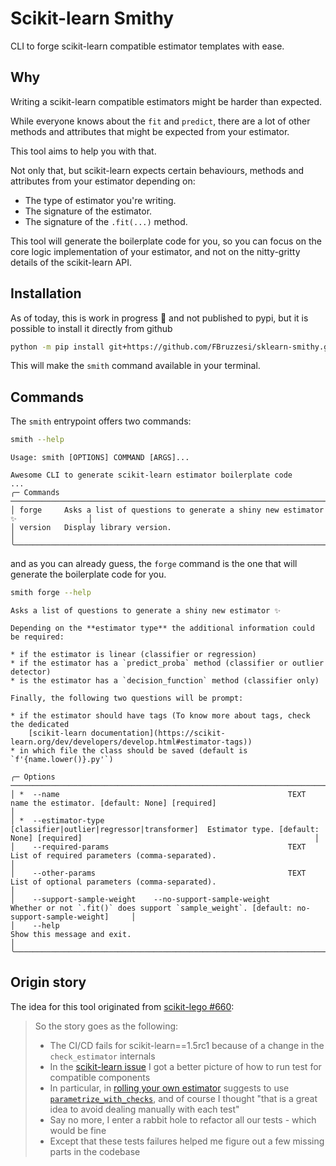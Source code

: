 # Scikit-learn Smithy

CLI to forge scikit-learn compatible estimator templates with ease.

## Why

Writing a scikit-learn compatible estimators might be harder than expected.

While everyone knows about the `fit` and `predict`, there are a lot of other methods and attributes that might be expected from your estimator.

This tool aims to help you with that.

Not only that, but scikit-learn expects certain behaviours, methods and attributes from your estimator depending on:

- The type of estimator you're writing.
- The signature of the estimator.
- The signature of the `.fit(...)` method.

This tool will generate the boilerplate code for you, so you can focus on the core logic implementation of your estimator, and not on the nitty-gritty details of the scikit-learn API.

## Installation

As of today, this is work in progress 🚧 and not published to pypi, but it is possible to install it directly from github

```bash
python -m pip install git+https://github.com/FBruzzesi/sklearn-smithy.git
```

This will make the `smith` command available in your terminal.

## Commands

The `smith` entrypoint offers two commands:

```bash
smith --help
```

```terminal
Usage: smith [OPTIONS] COMMAND [ARGS]...                                                                                                                          
                
Awesome CLI to generate scikit-learn estimator boilerplate code
...
╭─ Commands ──────────────────────────────────────────────────────────────────────────────╮
│ forge     Asks a list of questions to generate a shiny new estimator ✨                │
│ version   Display library version.                                                      │
╰─────────────────────────────────────────────────────────────────────────────────────────╯
```

and as you can already guess, the `forge` command is the one that will generate the boilerplate code for you.

```bash
smith forge --help
```

```terminal
Asks a list of questions to generate a shiny new estimator ✨

Depending on the **estimator type** the additional information could be required:

* if the estimator is linear (classifier or regression)
* if the estimator has a `predict_proba` method (classifier or outlier detector)
* is the estimator has a `decision_function` method (classifier only)

Finally, the following two questions will be prompt:

* if the estimator should have tags (To know more about tags, check the dedicated
    [scikit-learn documentation](https://scikit-learn.org/dev/developers/develop.html#estimator-tags))
* in which file the class should be saved (default is `f'{name.lower()}.py'`)
                                                  
╭─ Options ─────────────────────────────────────────────────────────────────────────────────────────────────────────────────────────────────────────────────────────────────────────────────────────────╮
│ *  --name                                                   TEXT                                        name the estimator. [default: None] [required]                                                │
│ *  --estimator-type                                         [classifier|outlier|regressor|transformer]  Estimator type. [default: None] [required]                                                    │
│    --required-params                                        TEXT                                        List of required parameters (comma-separated).                                                │
│    --other-params                                           TEXT                                        List of optional parameters (comma-separated).                                                │
│    --support-sample-weight    --no-support-sample-weight                                                Whether or not `.fit()` does support `sample_weight`. [default: no-support-sample-weight]     │
│    --help                                                                                               Show this message and exit.                                                                   │
╰───────────────────────────────────────────────────────────────────────────────────────────────────────────────────────────────────────────────────────────────────────────────────────────────────────╯```
```

## Origin story

The idea for this tool originated from [scikit-lego #660](https://github.com/koaning/scikit-lego/pull/660):

> So the story goes as the following:
>
> - The CI/CD fails for scikit-learn==1.5rc1 because of a change in the `check_estimator` internals
> - In the [scikit-learn issue](https://github.com/scikit-learn/scikit-learn/issues/28966) I got a better picture of how to run test for compatible components
> - In particular, in [rolling your own estimator](https://scikit-learn.org/dev/developers/develop.html#rolling-your-own-estimator) suggests to use [`parametrize_with_checks`](https://scikit-learn.org/dev/modules/generated/sklearn.utils.estimator_checks.parametrize_with_checks.html#sklearn.utils.estimator_checks.parametrize_with_checks), and of course I thought "that is a great idea to avoid dealing manually with each test"
> - Say no more, I enter a rabbit hole to refactor all our tests - which would be fine
> - Except that these tests failures helped me figure out a few missing parts in the codebase
